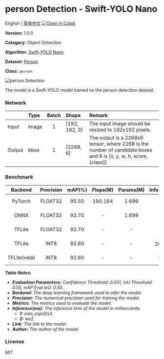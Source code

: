 # person Detection - Swift-YOLO Nano

English | [简体中文](../zh_CN/person_Detection_Swift-YOLO_Nano_192.md) [![Open in Colab](https://colab.research.google.com/assets/colab-badge.svg)](https://colab.research.google.com/github/seeed-studio/sscma-model-zoo/blob/main/notebooks/en/person_Detection_Swift-YOLO_Nano_192.ipynb)

**Version:** 1.0.0

**Category:** Object Detection

**Algorithm:** [Swift-YOLO Nano](https://github.com/Seeed-Studio/ModelAssistant/blob/main/configs/swift_yolo/swift_yolo_nano_1xb16_300e_coco.py)

**Dataset:** [Person](https://universe.roboflow.com/hanzhou-7mktt/ssperson/dataset/7#)

**Class:** `person`

![person Detection](https://files.seeedstudio.com/sscma/static/detection_person.png)

The model is a Swift-YOLO model trained on the person detection dataset.

### Network 

|        | Type   |  Batch  | Shape         | Remark                                                                                                           |
|:-------|:-------|:-------:|:--------------|:-----------------------------------------------------------------------------------------------------------------|
| Input  | image  |    1    | [192, 192, 3] | The input image should be resized to 192x192 pixels.                                                             |
| Output | bbox   |    1    | [2268, 6]     | The output is a 2268x6 tensor, where 2268 is the number of candidate boxes and 6 is [x, y, w, h, score, [class]] |
### Benchmark

|   Backend    |  Precision  |  mAP(%)  |  Flops(M)  |  Params(M)  |    Inference(ms)     |                                                      Download                                                      |    Author    |
|:------------:|:-----------:|:--------:|:----------:|:-----------:|:--------------------:|:------------------------------------------------------------------------------------------------------------------:|:------------:|
|   PyTorch    |   FLOAT32   |  95.50   |  190.164   |    1.699    |          -           |       [Link](https://files.seeedstudio.com/sscma/model_zoo/detection/person/swift_yolo_nano_person_192.pth)        | Seeed Studio |
|     ONNX     |   FLOAT32   |  92.70   |     -      |    1.699    |          -           |   [Link](https://files.seeedstudio.com/sscma/model_zoo/detection/person/swift_yolo_nano_person_192_float32.onnx)   | Seeed Studio |
|    TFLite    |   FLOAT32   |  92.70   |     -      |      -      |          -           |  [Link](https://files.seeedstudio.com/sscma/model_zoo/detection/person/swift_yolo_nano_person_192_float32.tflite)  | Seeed Studio |
|    TFLite    |    INT8     |  92.60   |     -      |      -      | 2608.0<sup>(1)</sup> |   [Link](https://files.seeedstudio.com/sscma/model_zoo/detection/person/swift_yolo_nano_person_192_int8.tflite)    | Seeed Studio |
| TFLite(vela) |    INT8     |  92.60   |     -      |      -      |  76.0<sup>(2)</sup>  | [Link](https://files.seeedstudio.com/sscma/model_zoo/detection/person/swift_yolo_nano_person_192_int8_vela.tflite) | Seeed Studio |

***Table Notes:***

- ***Evaluation Parameters:**  Confidence Threshold: 0.001, IoU Threshold: 0.55, mAP Eval IoU: 0.50..*
- ***Backend:** The deep learning framework used to infer the model.*
- ***Precision:** The numerical precision used for training the model.*
- ***Metrics:** The metrics used to evaluate the model.*
- ***Inference(ms):** The inference time of the model in milliseconds.*
  - ***1:** xiao_esp32s3.*
  - ***2:** we2.*
- ***Link:** The link to the model.*
- ***Author:** The author of the model.*

### License

MIT

